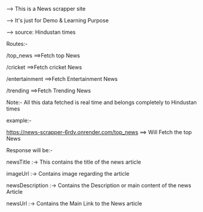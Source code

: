 --> This is a News scrapper site 

--> It's just for Demo & Learning Purpose 

--> source: Hindustan times

Routes:-

/top_news ==>Fetch top News 

/cricket ==>Fetch cricket News

/entertainment ==>Fetch Entertainment News

/trending  ==>Fetch Trending News

Note:-
All this data fetched is real time and belongs completely to Hindustan times

example:-

https://news-scrapper-6rdv.onrender.com/top_news  ==> Will Fetch the top News 

Response will be:-

newsTitle :-> This contains the title of the news article

imageUrl  :-> Contains image regarding the article

newsDescription :-> Contains the Description or main content of the news Article

newsUrl :-> Contains the Main Link to the News article

